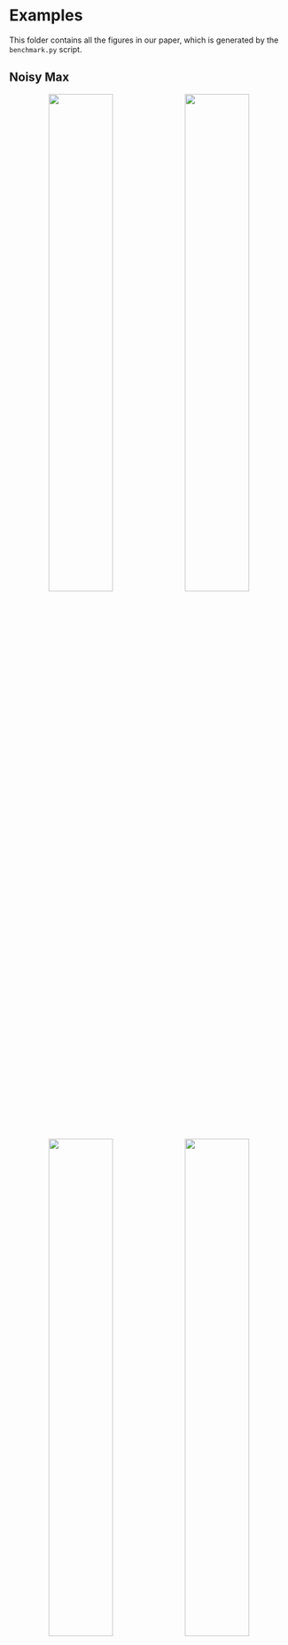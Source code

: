 # Examples

This folder contains all the figures in our paper, which is generated by the `benchmark.py` script.

## Noisy Max
<p float="left" align="center">
  <img src="https://raw.githubusercontent.com/RyanWangGit/StatDP/master/examples/noisy_max_a.svg?sanitize=true" width="48%" />
  <img src="https://raw.githubusercontent.com/RyanWangGit/StatDP/master/examples/noisy_max_b.svg?sanitize=true" width="48%" /> 
</p>
<p float="left" align="center">
  <img src="https://raw.githubusercontent.com/RyanWangGit/StatDP/master/examples/noisy_max_c.svg?sanitize=true" width="48%" />
  <img src="https://raw.githubusercontent.com/RyanWangGit/StatDP/master/examples/noisy_max_d.svg?sanitize=true" width="48%" /> 
</p>

## Sparse Vector Technique
<p float="left" align="center">
  <img src="https://raw.githubusercontent.com/RyanWangGit/StatDP/master/examples/SVT.svg?sanitize=true" width="48%" />
</p>
<p float="left" align="center">
  <img src="https://raw.githubusercontent.com/RyanWangGit/StatDP/master/examples/iSVT1.svg?sanitize=true" width="48%" />
  <img src="https://raw.githubusercontent.com/RyanWangGit/StatDP/master/examples/iSVT2.svg?sanitize=true" width="48%" /> 
</p>
<p float="left" align="center">
  <img src="https://raw.githubusercontent.com/RyanWangGit/StatDP/master/examples/iSVT3.svg?sanitize=true" width="48%" />
  <img src="https://raw.githubusercontent.com/RyanWangGit/StatDP/master/examples/iSVT4.svg?sanitize=true" width="48%" /> 
</p>

## Histogram
<p float="left" align="center">
  <img src="https://raw.githubusercontent.com/RyanWangGit/StatDP/master/examples/correct_histogram.svg?sanitize=true" width="48%" />
  <img src="https://raw.githubusercontent.com/RyanWangGit/StatDP/master/examples/incorrect_histogram.svg?sanitize=true" width="48%" /> 
</p>